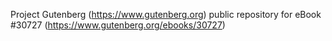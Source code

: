 Project Gutenberg (https://www.gutenberg.org) public repository for eBook #30727 (https://www.gutenberg.org/ebooks/30727)
